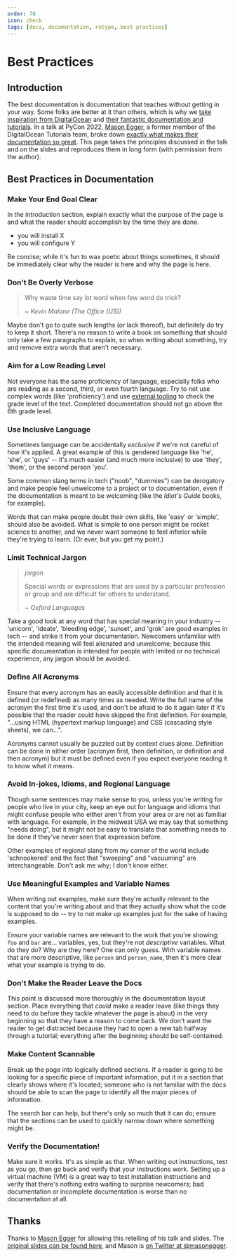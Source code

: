```yaml
---
order: 70
icon: check
tags: [docs, documentation, retype, best practices]
---
```

# Best Practices

## Introduction

The best documentation is documentation that teaches without getting in your way. Some folks are better at it than others, which is why we [take inspiration from DigitalOcean](https://www.digitalocean.com/) and [their fantastic documentation and tutorials](https://www.digitalocean.com/community/tutorials). In a talk at PyCon 2022, [Mason Egger](https://mason.dev/), a former member of the DigitalOcean Tutorials team, broke down [exactly what makes their documentation so great](https://mason.dev/speaking/docs-devs-love/). This page takes the principles discussed in the talk and on the slides and reproduces them in long form (with permission from the author).

## Best Practices in Documentation

### Make Your End Goal Clear

In the introduction section, explain exactly what the purpose of the page is and what the reader should accomplish by the time they are done.

* you will install X
* you will configure Y

Be concise; while it's fun to wax poetic about things sometimes, it should be immediately clear why the reader is here and why the page is here.

### Don't Be Overly Verbose

> Why waste time say lot word when few word do trick?
> 
> ~ _Kevin Malone (The Office (US))_

Maybe don't go to quite such lengths (or lack thereof), but definitely do try to keep it short. There's no reason to write a book on something that should only take a few paragraphs to explain, so when writing about something, try and remove extra words that aren't necessary.

### Aim for a Low Reading Level

Not everyone has the same proficiency of language, especially folks who are reading as a second, third, or even fourth language. Try to not use complex words (like 'proficiency') and use [external tooling](https://hemingwayapp.com) to check the grade level of the text. Completed documentation should not go above the 6th grade level.

### Use Inclusive Language

Sometimes language can be accidentally _exclusive_ if we're not careful of how it's applied. A great example of this is gendered language like 'he', 'she', or 'guys' -- it's much easier (and much more inclusive) to use 'they', 'them', or the second person 'you'.

Some common slang terms in tech ("noob", "dummies") can be derogatory and make people feel unwelcome to a project or to documentation, even if the documentation is meant to be welcoming (like the _Idiot's Guide_ books, for example).

Words that can make people doubt their own skills, like 'easy' or 'simple', should also be avoided. What is simple to one person might be rocket science to another, and we never want someone to feel inferior while they're trying to learn. (Or ever, but you get my point.)

### Limit Technical Jargon

> _jargon_
> 
> Special words or expressions that are used by a particular profession or group and are difficult for others to understand.
> 
> ~ _Oxford Languages_

Take a good look at any word that has special meaning in your industry -- 'unicorn', 'ideate', 'bleeding edge', 'sunset', and 'grok' are good examples in tech -- and strike it from your documentation. Newcomers unfamiliar with the intended meaning will feel alienated and unwelcome; because this specific documentation is intended for people with limited or no technical experience, any jargon should be avoided.

### Define All Acronyms

Ensure that every acronym has an easily accessible definition and that it is defined (or redefined) as many times as needed. Write the full name of the acronym the first time it's used, and don't be afraid to do it again later if it's possible that the reader could have skipped the first definition. For example, "...using HTML (hypertext markup language) and CSS (cascading style sheets), we can...".

Acronyms cannot usually be puzzled out by context clues alone. Definition can be done in either order (acronym first, then definition, or definition and then acronym) but it must be defined even if you expect everyone reading it to know what it means.

### Avoid In-jokes, Idioms, and Regional Language

Though some sentences may make sense to you, unless you're writing for people who live in your city, keep an eye out for language and idioms that might confuse people who either aren't from your area or are not as familiar with language. For example, in the midwest USA we may say that something "needs doing", but it might not be easy to translate that something needs to be done if they've never seen that expression before.

Other examples of regional slang from my corner of the world include 'schnookered' and the fact that "sweeping" and "vacuuming" are interchangeable. Don't ask me why; I don't know either.

### Use Meaningful Examples and Variable Names

When writing out examples, make sure they're actually relevant to the content that you're writing about and that they actually show what the code is supposed to do -- try to not make up examples just for the sake of having examples.

Ensure your variable names are relevant to the work that you're showing; `foo` and `bar` are... variables, yes, but they're not _descriptive_ variables. What do they do? Why are they here? One can only guess. With variable names that are more descriptive, like `person` and `person_name`, then it's more clear what your example is trying to do.

### Don't Make the Reader Leave the Docs

This point is discussed more thoroughly in the documentation layout section. Place everything that _could_ make a reader leave (like things they need to do before they tackle whatever the page is about) in the very beginning so that they have a reason to come back. We don't want the reader to get distracted because they had to open a new tab halfway through a tutorial; everything after the beginning should be self-contained.

### Make Content Scannable

Break up the page into logically defined sections. If a reader is going to be looking for a specific piece of important information, put it in a section that clearly shows where it's located; someone who is not familiar with the docs should be able to scan the page to identify all the major pieces of information.

The search bar can help, but there's only so much that it can do; ensure that the sections can be used to quickly narrow down where something might be.

### Verify the Documentation!

Make sure it works. It's as simple as that. When writing out instructions, test as you go, then go back and verify that your instructions work. Setting up a virtual machine (VM) is a great way to test installation instructions and verify that there's nothing extra waiting to surprise newcomers; bad documentation or incomplete documentation is worse than no documentation at all.

## Thanks

Thanks to [Mason Egger](https://mason.dev/) for allowing this retelling of his talk and slides. The [original slides can be found here](https://mason.dev/speaking/docs-devs-love/), and Mason is [on Twitter at @masonegger](https://twitter.com/masonegger/).
